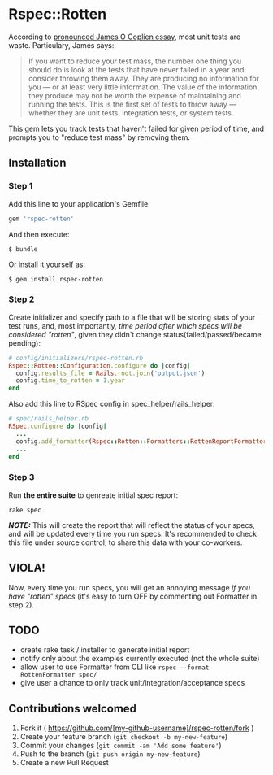 # Rspec::Rotten

According to [pronounced James O Coplien essay](http://www.rbcs-us.com/documents/Why-Most-Unit-Testing-is-Waste.pdf),
most unit tests are waste. Particulary, James says:

>If you want to reduce your test mass, the number one
>thing you should do is look at the tests that have never
>failed in a year and consider throwing them away. They are
>producing no information for you — or at least very little
>information. The value of the information they produce may
>not be worth the expense of maintaining and running the
>tests. This is the first set of tests to throw away — whether
>they are unit tests, integration tests, or system tests.

This gem lets you track tests that haven't failed for given period of time,
and prompts you to "reduce test mass" by removing them.

## Installation

### Step 1

Add this line to your application's Gemfile:

```ruby
gem 'rspec-rotten'
```

And then execute:

    $ bundle

Or install it yourself as:

    $ gem install rspec-rotten

### Step 2

Create initializer and specify path to a file that will be storing stats of your
test runs, and, most importantly, _time period after which specs will be considered
"rotten"_, given they didn't change status(failed/passed/became pending):

```ruby
# config/initializers/rspec-rotten.rb
Rspec::Rotten::Configuration.configure do |config|
  config.results_file = Rails.root.join('output.json')
  config.time_to_rotten = 1.year
end
```

Also add this line to RSpec config in spec_helper/rails_helper:

```ruby
# spec/rails_helper.rb
RSpec.configure do |config|
  ...
  config.add_formatter(Rspec::Rotten::Formatters::RottenReportFormatter)
  ...
end
```

### Step 3

Run **the entire suite** to genreate initial spec report:

```
rake spec
```
_**NOTE:**_ This will create the report that will reflect the status of your specs,
and will be updated every time you run specs. It's recommended to check this file
under source control, to share this data with your co-workers.

## VIOLA!

Now, every time you run specs, you will get an annoying message _if you have
"rotten" specs_ (it's easy to turn OFF by commenting out Formatter in step 2).

## TODO

* create rake task / installer to generate initial report
* notify only about the examples currently executed (not the whole suite)
* allow user to use Formatter from CLI like `rspec --format RottenFormatter spec/`
* give user a chance to only track unit/integration/acceptance specs

## Contributions welcomed

1. Fork it ( https://github.com/[my-github-username]/rspec-rotten/fork )
2. Create your feature branch (`git checkout -b my-new-feature`)
3. Commit your changes (`git commit -am 'Add some feature'`)
4. Push to the branch (`git push origin my-new-feature`)
5. Create a new Pull Request
